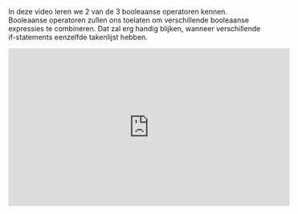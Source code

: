 In deze video leren we 2 van de 3 booleaanse operatoren kennen. Booleaanse operatoren zullen ons toelaten om verschillende booleaanse expressies te combineren. Dat zal erg handig blijken, wanneer verschillende if-statements eenzelfde takenlijst hebben.

<div align="center">
  <iframe width="560" height="315" src="https://www.youtube.com/embed/NYRbDIlTGlM" title="YouTube video player" frameborder="0" allow="accelerometer; autoplay; clipboard-write; encrypted-media; gyroscope; picture-in-picture; web-share" allowfullscreen></iframe>
</div>
